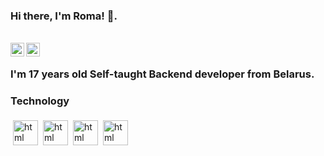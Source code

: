 ### Hi there, I'm Roma! 👋. 
<br/>
<a href="https://t.me/ohmaydev">
  <img align="left" alt="Telegram" width="22px" src="https://cdn.jsdelivr.net/npm/simple-icons@v3/icons/telegram.svg" />
</a>
<a href="https://vk.com/tokia_flex">
  <img align="left" alt="Vk" width="22px" src="https://cdn.jsdelivr.net/npm/simple-icons@v3/icons/vk.svg" />
</a>
<br/>

### I'm 17 years old Self-taught Backend developer from Belarus.

### Technology
<img src="https://image.flaticon.com/icons/svg/1822/1822899.svg" width="40px" alt="html" style="vertical-align:top; margin:4px"><img src="https://image.flaticon.com/icons/svg/888/888909.svg" width="40px" alt="html" style="vertical-align:top; margin:4px"><img src="https://image.flaticon.com/icons/svg/888/888897.svg" width="40px" alt="html" style="vertical-align:top; margin:4px"><img src="https://image.flaticon.com/icons/svg/541/541509.svg" width="40px" alt="html" style="vertical-align:top; margin:4px"> 

<!--
**Bloodielie/Bloodielie** is a ✨ _special_ ✨ repository because its `README.md` (this file) appears on your GitHub profile.

Here are some ideas to get you started:

- 🔭 I’m currently working on ...
- 🌱 I’m currently learning ...
- 👯 I’m looking to collaborate on ...
- 🤔 I’m looking for help with ...
- 💬 Ask me about ...
- 📫 How to reach me: ...
- 😄 Pronouns: ...
- ⚡ Fun fact: ...
-->
